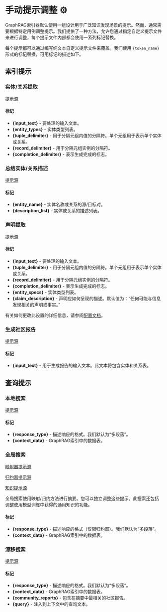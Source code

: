 # 手动提示调整 ⚙️

GraphRAG索引器默认使用一组设计用于广泛知识发现场景的提示。然而，通常需要根据特定用例调整提示。我们提供了一种方法，允许您通过指定自定义提示文件来进行调整，每个提示文件内部都会使用一系列标记替换。

每个提示都可以通过编写纯文本自定义提示文件来覆盖。我们使用 `{token_name}` 形式的标记替换，可用标记的描述如下。

## 索引提示

### 实体/关系提取

[提示源](http://github.com/microsoft/graphrag/blob/main/graphrag/prompts/index/entity_extraction.py)

#### 标记

- **{input_text}** - 要处理的输入文本。
- **{entity_types}** - 实体类型列表。
- **{tuple_delimiter}** - 用于分隔元组内值的分隔符。单个元组用于表示单个实体或关系。
- **{record_delimiter}** - 用于分隔元组实例的分隔符。
- **{completion_delimiter}** - 表示生成完成的标志。

### 总结实体/关系描述

[提示源](http://github.com/microsoft/graphrag/blob/main/graphrag/prompts/index/summarize_descriptions.py)

#### 标记

- **{entity_name}** - 实体名称或关系的源/目标对。
- **{description_list}** - 实体或关系的描述列表。

### 声明提取

[提示源](http://github.com/microsoft/graphrag/blob/main/graphrag/prompts/index/claim_extraction.py)

#### 标记

- **{input_text}** - 要处理的输入文本。
- **{tuple_delimiter}** - 用于分隔元组内值的分隔符。单个元组用于表示单个实体或关系。
- **{record_delimiter}** - 用于分隔元组实例的分隔符。
- **{completion_delimiter}** - 表示生成完成的标志。
- **{entity_specs}** - 实体类型列表。
- **{claim_description}** - 声明应如何呈现的描述。默认值为：“任何可能与信息发现相关的声明或事实。”

有关如何更改此设置的详细信息，请参阅[配置文档](../config/overview.md)。

### 生成社区报告

[提示源](http://github.com/microsoft/graphrag/blob/main/graphrag/prompts/index/community_report.py)

#### 标记

- **{input_text}** - 用于生成报告的输入文本。此文本将包含实体和关系表。

## 查询提示

### 本地搜索

[提示源](http://github.com/microsoft/graphrag/blob/main/graphrag/prompts/query/local_search_system_prompt.py)

#### 标记

- **{response_type}** - 描述响应的格式。我们默认为“多段落”。
- **{context_data}** - GraphRAG索引中的数据表。

### 全局搜索

[映射器提示源](http://github.com/microsoft/graphrag/blob/main/graphrag/prompts/query/global_search_map_system_prompt.py)

[归约器提示源](http://github.com/microsoft/graphrag/blob/main/graphrag/prompts/query/global_search_reduce_system_prompt.py)

[知识提示源](http://github.com/microsoft/graphrag/blob/main/graphrag/prompts/query/global_search_knowledge_system_prompt.py)

全局搜索使用映射/归约方法进行摘要。您可以独立调整这些提示。此搜索还包括调整使用模型训练中获得的通用知识的功能。

#### 标记

- **{response_type}** - 描述响应的格式（仅限归约器）。我们默认为“多段落”。
- **{context_data}** - GraphRAG索引中的数据表。

### 漂移搜索

[提示源](http://github.com/microsoft/graphrag/blob/main/graphrag/prompts/query/drift_search_system_prompt.py)

#### 标记

- **{response_type}** - 描述响应的格式。我们默认为“多段落”。
- **{context_data}** - GraphRAG索引中的数据表。
- **{community_reports}** - 包含在摘要中最相关的社区报告。
- **{query}** - 注入到上下文中的查询文本。